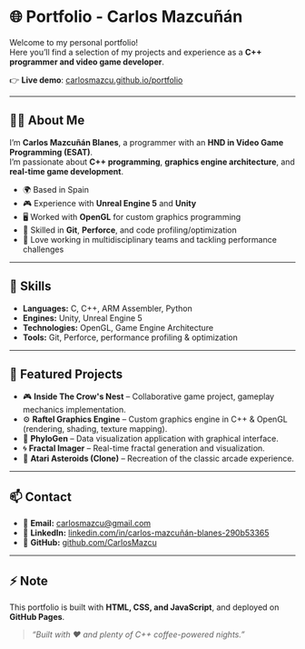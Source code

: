# 🌐 Portfolio - Carlos Mazcuñán

Welcome to my personal portfolio!  
Here you’ll find a selection of my projects and experience as a **C++ programmer and video game developer**.  

👉 **Live demo**: [carlosmazcu.github.io/portfolio](https://carlosmazcu.github.io/portfolio/)

---

## 🧑‍💻 About Me
I’m **Carlos Mazcuñán Blanes**, a programmer with an **HND in Video Game Programming (ESAT)**.  
I’m passionate about **C++ programming**, **graphics engine architecture**, and **real-time game development**.  

- 🌍 Based in Spain  
- 🎮 Experience with **Unreal Engine 5** and **Unity**  
- 🖥️ Worked with **OpenGL** for custom graphics programming  
- 🔧 Skilled in **Git**, **Perforce**, and code profiling/optimization  
- 🚀 Love working in multidisciplinary teams and tackling performance challenges  

---

## 🔑 Skills
- **Languages:** C, C++, ARM Assembler, Python  
- **Engines:** Unity, Unreal Engine 5  
- **Technologies:** OpenGL, Game Engine Architecture  
- **Tools:** Git, Perforce, performance profiling & optimization  

---

## 📂 Featured Projects
- 🎮 **Inside The Crow's Nest** – Collaborative game project, gameplay mechanics implementation.  
- ⚙️ **Raftel Graphics Engine** – Custom graphics engine in C++ & OpenGL (rendering, shading, texture mapping).  
- 🧬 **PhyloGen** – Data visualization application with graphical interface.  
- 🌀 **Fractal Imager** – Real-time fractal generation and visualization.  
- 👾 **Atari Asteroids (Clone)** – Recreation of the classic arcade experience.  

---

## 📫 Contact
- 📧 **Email:** [carlosmazcu@gmail.com](mailto:carlosmazcu@gmail.com)  
- 💼 **LinkedIn:** [linkedin.com/in/carlos-mazcuñán-blanes-290b53365](https://www.linkedin.com/in/carlos-mazcu%C3%B1%C3%A1n-blanes-290b53365/)  
- 🐙 **GitHub:** [github.com/CarlosMazcu](https://github.com/CarlosMazcu)  

---

## ⚡ Note
This portfolio is built with **HTML, CSS, and JavaScript**, and deployed on **GitHub Pages**.  
> _“Built with ❤️ and plenty of C++ coffee-powered nights.”_

